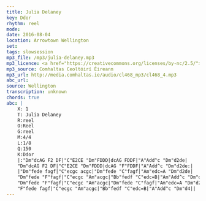 ```yaml
---
title: Julia Delaney
key: Ddor
rhythm: reel
mode:
date: 2016-08-04
location: Arrowtown Wellington
set:
tags: slowsession 
mp3_file: /mp3/julia-delaney.mp3
mp3_licence: <a href="https://creativecommons.org/licenses/by-nc/2.5/">CC-BY-NC-2.5</a>
mp3_source: Comhaltas Ceoltóirí Éireann
mp3_url: http://media.comhaltas.ie/audio/cl468_mp3/cl468_4.mp3
abc_url:
source: Wellington
transcription: unknown
chords: true
abc: |
    X: 1
    T: Julia Delaney
    R:reel
    O:Reel
    G:reel
    M:4/4
    L:1/8
    Q:150
    K:Ddor
    |:"Dm"dcAG F2 DF|"C"E2CE "Dm"FDDD|dcAG FDDF|"A"Add^c "Dm"d2de|
    "Dm"dcAG F2 DF|"C"E2CE "Dm"FDDD|dcAG "F"FDDF|"A"Add^c "Dm"d2de:|
    |"Dm"fede fagf|"C"ecgc acgc|"Dm"fede "C"fagf|"Am"edc=A "Dm"d2de|
    "Dm"fede "F"fagf|"C"ecgc "Am"acgc|"Bb"fedf "C"edc=B|"Am"Add^c "Dm"d2 de|
    "Dm"fede "F"fagf|"C"ecgc "Am"acgc|"Dm"fede "C"fagf|"Am"edc=A "Dm"d2de|
    "F"fede fagf|"C"ecgc "Am"acgc|"Bb"fedf "C"edc=B|"A"Add^c "Dm"d4||
---
```

